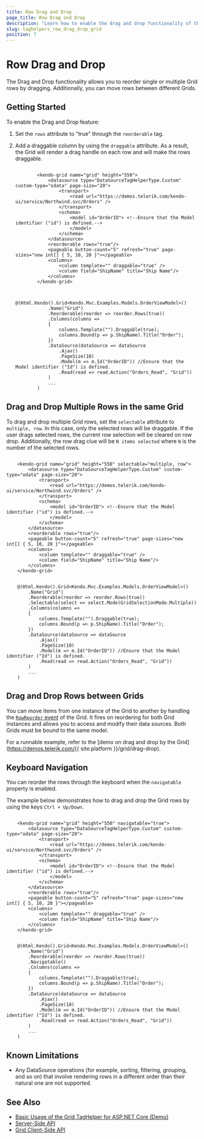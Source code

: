 ```yaml
---
title: Row Drag and Drop
page_title: Row Drag and Drop
description: "Learn how to enable the drag and drop functionality of the Telerik UI Grid TagHelper for {{ site.framework }}."
slug: taghelpers_row_drag_drop_grid
position: 7
---
```


# Row Drag and Drop

The Drag and Drop functionality allows you to reorder single or multiple Grid rows by dragging. Additionally, you can move rows between different Grids.

## Getting Started

To enable the Drag and Drop feature:

1. Set the `rows` attribute to "true" through the `reorderable` tag.
1. Add a draggable column by using the `draggable` attribute. As a result, the Grid will render a drag handle on each row and will make the rows draggable.

    ```tagHelper

            <kendo-grid name="grid" height="550">
                <datasource type="DataSourceTagHelperType.Custom" custom-type="odata" page-size="20">
                    <transport>
                        <read url="https://demos.telerik.com/kendo-ui/service/Northwind.svc/Orders" />
                    </transport>
                    <schema>
                        <model id="OrderID"> <!--Ensure that the Model identifier ("id") is defined.-->
                        </model>
                    </schema>
                </datasource>
                <reorderable rows="true"/>
                <pageable button-count="5" refresh="true" page-sizes="new int[] { 5, 10, 20 }"></pageable>
                <columns>
                    <column template="" draggable="true" />
                    <column field="ShipName" title="Ship Name"/>
                </columns>
            </kendo-grid>

    ```
    ```cshtml

            @(Html.Kendo().Grid<Kendo.Mvc.Examples.Models.OrderViewModel>()
                .Name("Grid")
                .Reorderable(reorder => reorder.Rows(true))
                .Columns(columns =>
                {
                    columns.Template("").Draggable(true);
                    columns.Bound(p => p.ShipName).Title("Order");
                })
                .DataSource(dataSource => dataSource
                    .Ajax()
                    .PageSize(10)
                    .Model(m => m.Id("OrderID")) //Ensure that the Model identifier ("Id") is defined.
                    .Read(read => read.Action("Orders_Read", "Grid"))
                )
                ...
            )

    ```

## Drag and Drop Multiple Rows in the same Grid

To drag and drop multiple Grid rows, set the `selectable` attribute to `multiple, row`. In this case, only the selected rows will be draggable. If the user drags selected rows, the current row selection will be cleared on row drop.
Additionally, the row drag clue will be `N items selected` where `N` is the number of the selected rows.

```tagHelper

    <kendo-grid name="grid" height="550" selectable="multiple, row">
        <datasource type="DataSourceTagHelperType.Custom" custom-type="odata" page-size="20">
            <transport>
                <read url="https://demos.telerik.com/kendo-ui/service/Northwind.svc/Orders" />
            </transport>
            <schema>
                <model id="OrderID"> <!--Ensure that the Model identifier ("id") is defined.-->
                </model>
            </schema>
        </datasource>
        <reorderable rows="true"/>
        <pageable button-count="5" refresh="true" page-sizes="new int[] { 5, 10, 20 }"></pageable>
        <columns>
            <column template="" draggable="true" />
            <column field="ShipName" title="Ship Name"/>
        </columns>
    </kendo-grid>

```
```cshtml

    @(Html.Kendo().Grid<Kendo.Mvc.Examples.Models.OrderViewModel>()
        .Name("Grid")
        .Reorderable(reorder => reorder.Rows(true))
        .Selectable(select => select.Mode(GridSelectionMode.Multiple))
        .Columns(columns =>
        {
            columns.Template("").Draggable(true);
            columns.Bound(p => p.ShipName).Title("Order");
        })
        .DataSource(dataSource => dataSource
            .Ajax()
            .PageSize(10)
            .Model(m => m.Id("OrderID")) //Ensure that the Model identifier ("Id") is defined.
            .Read(read => read.Action("Orders_Read", "Grid"))
        )
        ...
    )

```

## Drag and Drop Rows between Grids

You can move items from one instance of the Grid to another by handling the [`RowReorder` event](https://docs.telerik.com/kendo-ui/api/javascript/ui/grid/events/rowreorder) of the Grid. It fires on reordering for both Grid instances and allows you to access and modify their data sources. Both Grids must be bound to the same model.

For a runnable example, refer to the [demo on drag and drop by the Grid](https://demos.telerik.com/{{ site.platform }}/grid/drag-drop).

## Keyboard Navigation

You can reorder the rows through the keyboard when the `navigatable` property is enabled.

The example below demonstrates how to drag and drop the Grid rows by using the keys `Ctrl + Up/Down`.

```tagHelper

    <kendo-grid name="grid" height="550" navigatable="true">
        <datasource type="DataSourceTagHelperType.Custom" custom-type="odata" page-size="20">
            <transport>
                <read url="https://demos.telerik.com/kendo-ui/service/Northwind.svc/Orders" />
            </transport>
            <schema>
                <model id="OrderID"> <!--Ensure that the Model identifier ("id") is defined.-->
                </model>
            </schema>
        </datasource>
        <reorderable rows="true"/>
        <pageable button-count="5" refresh="true" page-sizes="new int[] { 5, 10, 20 }"></pageable>
        <columns>
            <column template="" draggable="true" />
            <column field="ShipName" title="Ship Name"/>
        </columns>
    </kendo-grid>

```
```cshtml

    @(Html.Kendo().Grid<Kendo.Mvc.Examples.Models.OrderViewModel>()
        .Name("Grid")
        .Reorderable(reorder => reorder.Rows(true))
        .Navigatable()
        .Columns(columns =>
        {
            columns.Template("").Draggable(true);
            columns.Bound(p => p.ShipName).Title("Order");
        })
        .DataSource(dataSource => dataSource
            .Ajax()
            .PageSize(10)
            .Model(m => m.Id("OrderID")) //Ensure that the Model identifier ("Id") is defined.
            .Read(read => read.Action("Orders_Read", "Grid"))
        )
        ...
    )

```

## Known Limitations

* Any DataSource operations (for example, sorting, filtering, grouping, and so on) that involve rendering rows in a different order than their natural one are not supported.

## See Also

* [Basic Usage of the Grid TagHelper for ASP.NET Core (Demo)](https://demos.telerik.com/aspnet-core/grid/tag-helper)
* [Server-Side API](/api/grid)
* [Grid Client-Side API](https://docs.telerik.com/kendo-ui/api/javascript/ui/grid)
